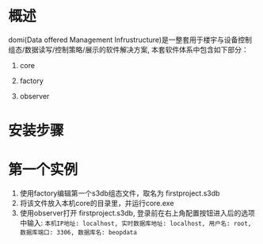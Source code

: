 # 概述
 domi(Data offered Management Infrustructure)是一整套用于楼宇与设备控制组态/数据读写/控制策略/展示的软件解决方案, 本套软件体系中包含如下部分：

 1. core

 2. factory

 3. observer


# 安装步骤


# 第一个实例
  1. 使用factory编辑第一个s3db组态文件，取名为 firstproject.s3db
  2. 将该文件放入本机core的目录里，并运行core.exe
  3. 使用observer打开 firstproject.s3db, 登录前在右上角配置按钮进入后的选项中输入:
```本机IP地址: localhost, 实时数据库地址: localhost, 用户名: root, 数据库端口: 3306, 数据库名: beopdata```

